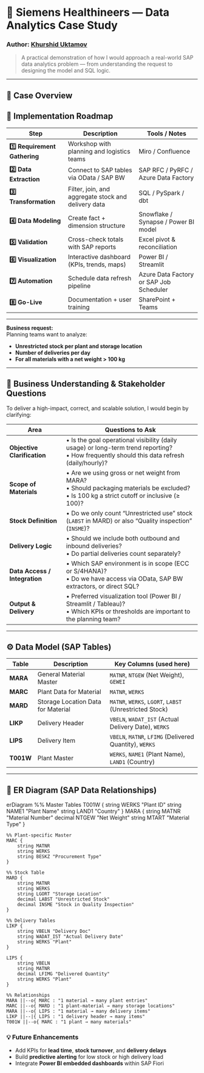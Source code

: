 # 🧭 Siemens Healthineers — Data Analytics Case Study  
### Author: [Khurshid Uktamov](https://www.linkedin.com/in/khurshid-uktamov/)  
> A practical demonstration of how I would approach a real-world SAP data analytics problem — from understanding the request to designing the model and SQL logic.

---

## 🧩 Case Overview

## 🚀 Implementation Roadmap

| Step | Description | Tools / Notes |
|------|--------------|---------------|
| **1️⃣ Requirement Gathering** | Workshop with planning and logistics teams | Miro / Confluence |
| **2️⃣ Data Extraction** | Connect to SAP tables via OData / SAP BW | SAP RFC / PyRFC / Azure Data Factory |
| **3️⃣ Transformation** | Filter, join, and aggregate stock and delivery data | SQL / PySpark / dbt |
| **4️⃣ Data Modeling** | Create fact + dimension structure | Snowflake / Synapse / Power BI model |
| **5️⃣ Validation** | Cross-check totals with SAP reports | Excel pivot & reconciliation |
| **6️⃣ Visualization** | Interactive dashboard (KPIs, trends, maps) | Power BI / Streamlit |
| **7️⃣ Automation** | Schedule data refresh pipeline | Azure Data Factory or SAP Job Scheduler |
| **8️⃣ Go-Live** | Documentation + user training | SharePoint + Teams |

---


**Business request:**  
Planning teams want to analyze:
- **Unrestricted stock per plant and storage location**
- **Number of deliveries per day**
- **For all materials with a net weight > 100 kg**

---

## 🎯 Business Understanding & Stakeholder Questions

To deliver a high-impact, correct, and scalable solution, I would begin by clarifying:

| Area | Questions to Ask |
|------|------------------|
| **Objective Clarification** | • Is the goal operational visibility (daily usage) or long-term trend reporting?<br>• How frequently should this data refresh (daily/hourly)? |
| **Scope of Materials** | • Are we using gross or net weight from MARA?<br>• Should packaging materials be excluded?<br>• Is 100 kg a strict cutoff or inclusive (≥ 100)? |
| **Stock Definition** | • Do we only count “Unrestricted use” stock (`LABST` in MARD) or also “Quality inspection” (`INSME`)? |
| **Delivery Logic** | • Should we include both outbound and inbound deliveries?<br>• Do partial deliveries count separately? |
| **Data Access / Integration** | • Which SAP environment is in scope (ECC or S/4HANA)?<br>• Do we have access via OData, SAP BW extractors, or direct SQL? |
| **Output & Delivery** | • Preferred visualization tool (Power BI / Streamlit / Tableau)?<br>• Which KPIs or thresholds are important to the planning team? |

---

## ⚙️ Data Model (SAP Tables)

| Table | Description | Key Columns (used here) |
|--------|--------------|------------------------|
| **MARA** | General Material Master | `MATNR`, `NTGEW` (Net Weight), `GEWEI` |
| **MARC** | Plant Data for Material | `MATNR`, `WERKS` |
| **MARD** | Storage Location Data for Material | `MATNR`, `WERKS`, `LGORT`, `LABST` (Unrestricted Stock) |
| **LIKP** | Delivery Header | `VBELN`, `WADAT_IST` (Actual Delivery Date), `WERKS` |
| **LIPS** | Delivery Item | `VBELN`, `MATNR`, `LFIMG` (Delivered Quantity), `WERKS` |
| **T001W** | Plant Master | `WERKS`, `NAME1` (Plant Name), `LAND1` (Country) |

---

## 🧱 ER Diagram (SAP Data Relationships)

erDiagram
    %% Master Tables
    T001W {
        string WERKS "Plant ID"
        string NAME1 "Plant Name"
        string LAND1 "Country"
    }
    MARA {
        string MATNR "Material Number"
        decimal NTGEW "Net Weight"
        string MTART "Material Type"
    }

    %% Plant-specific Master
    MARC {
        string MATNR
        string WERKS
        string BESKZ "Procurement Type"
    }

    %% Stock Table
    MARD {
        string MATNR
        string WERKS
        string LGORT "Storage Location"
        decimal LABST "Unrestricted Stock"
        decimal INSME "Stock in Quality Inspection"
    }

    %% Delivery Tables
    LIKP {
        string VBELN "Delivery Doc"
        string WADAT_IST "Actual Delivery Date"
        string WERKS "Plant"
    }

    LIPS {
        string VBELN
        string MATNR
        decimal LFIMG "Delivered Quantity"
        string WERKS "Plant"
    }

    %% Relationships
    MARA ||--o{ MARC : "1 material → many plant entries"
    MARC ||--o{ MARD : "1 plant-material → many storage locations"
    MARA ||--o{ LIPS : "1 material → many delivery items"
    LIKP ||--|{ LIPS : "1 delivery header → many items"
    T001W ||--o{ MARC : "1 plant → many materials"


### 💡 Future Enhancements

- Add KPIs for **lead time**, **stock turnover**, and **delivery delays**  
- Build **predictive alerting** for low stock or high delivery load  
- Integrate **Power BI embedded dashboards** within SAP Fiori  
